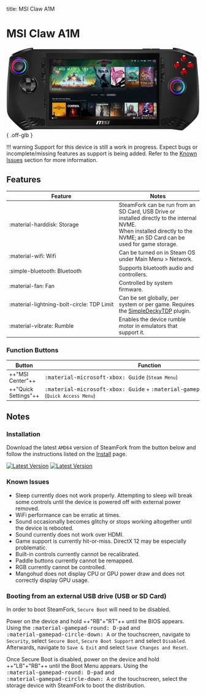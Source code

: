 title: MSI Claw A1M

<style>
  code {white-space: nowrap;}
  kbd {white-space: nowrap;}
  no-wrap {white-space: nowrap;}
</style>

# MSI Claw A1M

![](../../_inc/images/devices/msi-claw.png){ .off-glb }

!!! warning
    Support for this device is still a work in progress. Expect bugs or incomplete/missing features as support is being added.
    Refer to the [Known Issues](#known-issues) section for more information.

## Features

| Feature | Notes |
| -- | -- |
| <no-wrap>:material-harddisk: Storage</no-wrap> | SteamFork can be run from an SD Card, USB Drive or installed directly to the internal NVME. <br> When installed directly to the NVME; an SD Card can be used for game storage. |
| <no-wrap>:material-wifi: Wifi</no-wrap> | Can be turned on in Steam OS under Main Menu > Network. |
| <no-wrap>:simple-bluetooth: Bluetooth</no-wrap> | Supports bluetooth audio and controllers. |
| <no-wrap>:material-fan: Fan</no-wrap> | Controlled by system firmware. |
| <no-wrap>:material-lightning-bolt-circle: TDP Limit</no-wrap> | Can be set globally, per system or per game. Requires the [SimpleDeckyTDP](https://github.com/SteamFork/SimpleDeckyTDP) plugin. |
| <no-wrap>:material-vibrate: Rumble</no-wrap> | Enables the device rumble motor in emulators that support it. |

### Function Buttons

| Button | Function |
| -- | -- |
| ++"MSI Center"++ | <kbd>:material-microsoft-xbox: Guide</kbd> <no-wrap>(`Steam Menu`)</no-wrap> |
| ++"Quick Settings"++ | <no-wrap><kbd>:material-microsoft-xbox: Guide</kbd> + <kbd>:material-gamepad-circle-down: A</kbd></no-wrap> <no-wrap>(`Quick Access Menu`)</no-wrap> |

## Notes

### Installation

Download the latest `AMD64` version of SteamFork from the button below and follow the instructions listed on the [Install](../../../play/install/) page.

[![Latest Version](https://img.shields.io/github/release/SteamFork/distribution.svg?labelColor=111111&color=5998FF&label=Latest&style=flat#only-light)](https://github.com/SteamFork/distribution/releases/latest)
[![Latest Version](https://img.shields.io/github/release/SteamFork/distribution.svg?labelColor=dddddd&color=5998FF&label=Latest&style=flat#only-dark)](https://github.com/SteamFork/distribution/releases/latest)

### Known Issues

* Sleep currently does not work properly.  Attempting to sleep will break some controls until the device is powered off with external power removed.
* WiFi performance can be erratic at times.
* Sound occasionally becomes glitchy or stops working altogether until the device is rebooted.
* Sound currently does not work over HDMI.
* Game support is currently hit-or-miss.  DirectX 12 may be especially problematic.
* Built-in controls currently cannot be recalibrated.
* Paddle buttons currently cannot be remapped.
* RGB currently cannot be controlled.
* Mangohud does not display CPU or GPU power draw and does not correctly display GPU usage.

### Booting from an external USB drive (USB or SD Card)

In order to boot SteamFork, `Secure Boot` will need to be disabled.

Power on the device and hold <no-wrap>++"RB"+"RT"++</no-wrap> until the BIOS appears.
Using the <kbd>:material-gamepad-round: D-pad</kbd> and <kbd>:material-gamepad-circle-down: A</kbd> or the touchscreen,
navigate to `Security`, select `Secure Boot`, `Secure Boot Support` and select `Disabled`.
Afterwards, navigate to `Save & Exit` and select `Save Changes and Reset`.

Once Secure Boot is disabled, power on the device and hold <no-wrap>++"LB"+"RB"++</no-wrap> until the Boot Menu appears.
Using the <kbd>:material-gamepad-round: D-pad</kbd> and <kbd>:material-gamepad-circle-down: A</kbd> or the touchscreen, select the storage device with SteamFork to boot the distribution.
